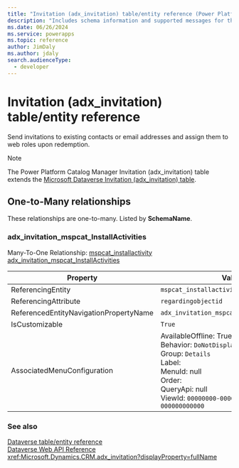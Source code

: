 ```yaml
---
title: "Invitation (adx_invitation) table/entity reference (Power Platform Catalog Manager)"
description: "Includes schema information and supported messages for the Invitation (adx_invitation) table/entity with Power Platform Catalog Manager."
ms.date: 06/26/2024
ms.service: powerapps
ms.topic: reference
author: JimDaly
ms.author: jdaly
search.audienceType: 
  - developer
---
```


# Invitation (adx_invitation) table/entity reference

Send invitations to existing contacts or email addresses and assign them to web roles upon redemption.

> [!NOTE]
> The Power Platform Catalog Manager Invitation (adx_invitation) table extends the [Microsoft Dataverse Invitation (adx_invitation) table](/power-apps/developer/data-platform/reference/entities/adx_invitation).




## One-to-Many relationships

These relationships are one-to-many. Listed by **SchemaName**.

### <a name="BKMK_adx_invitation_mspcat_InstallActivities"></a> adx_invitation_mspcat_InstallActivities

Many-To-One Relationship: [mspcat_installactivity adx_invitation_mspcat_InstallActivities](mspcat_installactivity.md#BKMK_adx_invitation_mspcat_InstallActivities)

|Property|Value|
|---|---|
|ReferencingEntity|`mspcat_installactivity`|
|ReferencingAttribute|`regardingobjectid`|
|ReferencedEntityNavigationPropertyName|`adx_invitation_mspcat_InstallActivities`|
|IsCustomizable|`True`|
|AssociatedMenuConfiguration|AvailableOffline: True<br />Behavior: `DoNotDisplay`<br />Group: `Details`<br />Label: <br />MenuId: null<br />Order: <br />QueryApi: null<br />ViewId: `00000000-0000-0000-0000-000000000000`|



### See also

[Dataverse table/entity reference](/power-apps/developer/data-platform/reference/about-entity-reference)  
[Dataverse Web API Reference](/power-apps/developer/data-platform/webapi/reference/about)   
<xref:Microsoft.Dynamics.CRM.adx_invitation?displayProperty=fullName>
